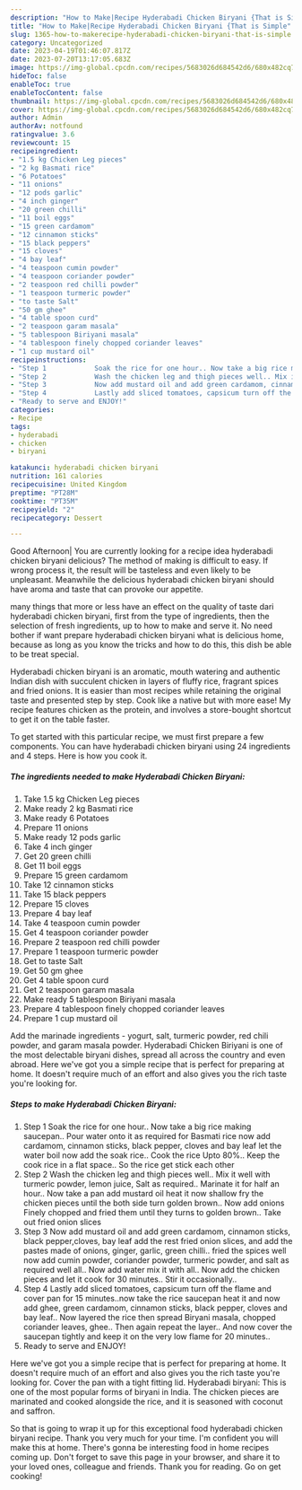 ```yaml
---
description: "How to Make|Recipe Hyderabadi Chicken Biryani {That is Simple"
title: "How to Make|Recipe Hyderabadi Chicken Biryani {That is Simple"
slug: 1365-how-to-makerecipe-hyderabadi-chicken-biryani-that-is-simple
category: Uncategorized
date: 2023-04-19T01:46:07.817Z
date: 2023-07-20T13:17:05.683Z
image: https://img-global.cpcdn.com/recipes/5683026d684542d6/680x482cq70/hyderabadi-chicken-biryani-recipe-main-photo.jpg
hideToc: false
enableToc: true
enableTocContent: false
thumbnail: https://img-global.cpcdn.com/recipes/5683026d684542d6/680x482cq70/hyderabadi-chicken-biryani-recipe-main-photo.jpg
cover: https://img-global.cpcdn.com/recipes/5683026d684542d6/680x482cq70/hyderabadi-chicken-biryani-recipe-main-photo.jpg
author: Admin
authorAv: notfound
ratingvalue: 3.6
reviewcount: 15
recipeingredient:
- "1.5 kg Chicken Leg pieces"
- "2 kg Basmati rice"
- "6 Potatoes"
- "11 onions"
- "12 pods garlic"
- "4 inch ginger"
- "20 green chilli"
- "11 boil eggs"
- "15 green cardamom"
- "12 cinnamon sticks"
- "15 black peppers"
- "15 cloves"
- "4 bay leaf"
- "4 teaspoon cumin powder"
- "4 teaspoon coriander powder"
- "2 teaspoon red chilli powder"
- "1 teaspoon turmeric powder"
- "to taste Salt"
- "50 gm ghee"
- "4 table spoon curd"
- "2 teaspoon garam masala"
- "5 tablespoon Biriyani masala"
- "4 tablespoon finely chopped coriander leaves"
- "1 cup mustard oil"
recipeinstructions:
- "Step 1            Soak the rice for one hour.. Now take a big rice making saucepan.. Pour water onto it as required for Basmati rice now add cardamom, cinnamon sticks, black pepper, cloves and bay leaf let the water boil now add the soak rice.. Cook the rice Upto 80%.. Keep the cook rice in a flat space.. So the rice get stick each other"
- "Step 2            Wash the chicken leg and thigh pieces well.. Mix it well with turmeric powder, lemon juice, Salt as required.. Marinate it for half an hour.. Now take a pan add mustard oil heat it now shallow fry the chicken pieces until the both side turn golden brown.. Now add onions Finely chopped and fried them until they turns to golden brown.. Take out fried onion slices"
- "Step 3            Now add mustard oil and add green cardamom, cinnamon sticks, black pepper,cloves, bay leaf add the rest fried onion slices, and add the pastes made of onions, ginger, garlic, green chilli.. fried the spices well now add cumin powder, coriander powder, turmeric powder, and salt as required well all.. Now add water mix it with all.. Now add the chicken pieces and let it cook for 30 minutes.. Stir it occasionally.."
- "Step 4            Lastly add sliced tomatoes, capsicum turn off the flame and cover pan for 15 minutes..now take the rice saucepan heat it and now add ghee, green cardamom, cinnamon sticks, black pepper, cloves and bay leaf.. Now layered the rice then spread Biryani masala, chopped coriander leaves, ghee.. Then again repeat the layer.. And now cover the saucepan tightly and keep it on the very low flame for 20 minutes.."
- "Ready to serve and ENJOY!"
categories:
- Recipe
tags:
- hyderabadi
- chicken
- biryani

katakunci: hyderabadi chicken biryani 
nutrition: 161 calories
recipecuisine: United Kingdom
preptime: "PT28M"
cooktime: "PT35M"
recipeyield: "2"
recipecategory: Dessert

---
```



Good Afternoon| You are currently looking for a recipe idea hyderabadi chicken biryani delicious? The method of making is difficult to easy. If wrong process it, the result will be tasteless and even likely to be unpleasant. Meanwhile the delicious hyderabadi chicken biryani should have aroma and taste that can provoke our appetite.






many things that more or less have an effect on the quality of taste dari hyderabadi chicken biryani, first from the type of ingredients, then the selection of fresh ingredients, up to how to make and serve it. No need bother if want prepare hyderabadi chicken biryani what is delicious home, because as long as you know the tricks and how to do this, this dish be able to be treat special.


Hyderabadi chicken biryani is an aromatic, mouth watering and authentic Indian dish with succulent chicken in layers of fluffy rice, fragrant spices and fried onions. It is easier than most recipes while retaining the original taste and presented step by step. Cook like a native but with more ease! My recipe features chicken as the protein, and involves a store-bought shortcut to get it on the table faster.


To get started with this particular recipe, we must first prepare a few components. You can have hyderabadi chicken biryani using 24 ingredients and 4 steps. Here is how you cook it.

<!--inarticleads1-->

##### The ingredients needed to make Hyderabadi Chicken Biryani:

1. Take 1.5 kg Chicken Leg pieces
1. Make ready 2 kg Basmati rice
1. Make ready 6 Potatoes
1. Prepare 11 onions
1. Make ready 12 pods garlic
1. Take 4 inch ginger
1. Get 20 green chilli
1. Get 11 boil eggs
1. Prepare 15 green cardamom
1. Take 12 cinnamon sticks
1. Take 15 black peppers
1. Prepare 15 cloves
1. Prepare 4 bay leaf
1. Take 4 teaspoon cumin powder
1. Get 4 teaspoon coriander powder
1. Prepare 2 teaspoon red chilli powder
1. Prepare 1 teaspoon turmeric powder
1. Get to taste Salt
1. Get 50 gm ghee
1. Get 4 table spoon curd
1. Get 2 teaspoon garam masala
1. Make ready 5 tablespoon Biriyani masala
1. Prepare 4 tablespoon finely chopped coriander leaves
1. Prepare 1 cup mustard oil


Add the marinade ingredients - yogurt, salt, turmeric powder, red chili powder, and garam masala powder. Hyderabadi Chicken Biriyani is one of the most delectable biryani dishes, spread all across the country and even abroad. Here we&#39;ve got you a simple recipe that is perfect for preparing at home. It doesn&#39;t require much of an effort and also gives you the rich taste you&#39;re looking for. 

<!--inarticleads2-->

##### Steps to make Hyderabadi Chicken Biryani:

1. Step 1            Soak the rice for one hour.. Now take a big rice making saucepan.. Pour water onto it as required for Basmati rice now add cardamom, cinnamon sticks, black pepper, cloves and bay leaf let the water boil now add the soak rice.. Cook the rice Upto 80%.. Keep the cook rice in a flat space.. So the rice get stick each other
1. Step 2            Wash the chicken leg and thigh pieces well.. Mix it well with turmeric powder, lemon juice, Salt as required.. Marinate it for half an hour.. Now take a pan add mustard oil heat it now shallow fry the chicken pieces until the both side turn golden brown.. Now add onions Finely chopped and fried them until they turns to golden brown.. Take out fried onion slices
1. Step 3            Now add mustard oil and add green cardamom, cinnamon sticks, black pepper,cloves, bay leaf add the rest fried onion slices, and add the pastes made of onions, ginger, garlic, green chilli.. fried the spices well now add cumin powder, coriander powder, turmeric powder, and salt as required well all.. Now add water mix it with all.. Now add the chicken pieces and let it cook for 30 minutes.. Stir it occasionally..
1. Step 4            Lastly add sliced tomatoes, capsicum turn off the flame and cover pan for 15 minutes..now take the rice saucepan heat it and now add ghee, green cardamom, cinnamon sticks, black pepper, cloves and bay leaf.. Now layered the rice then spread Biryani masala, chopped coriander leaves, ghee.. Then again repeat the layer.. And now cover the saucepan tightly and keep it on the very low flame for 20 minutes..
1. Ready to serve and ENJOY!

Here we&#39;ve got you a simple recipe that is perfect for preparing at home. It doesn&#39;t require much of an effort and also gives you the rich taste you&#39;re looking for. Cover the pan with a tight fitting lid. Hyderabadi biryani: This is one of the most popular forms of biryani in India. The chicken pieces are marinated and cooked alongside the rice, and it is seasoned with coconut and saffron. 

So that is going to wrap it up for this exceptional food hyderabadi chicken biryani recipe. Thank you very much for your time. I'm confident you will make this at home. There's gonna be interesting food in home recipes coming up. Don't forget to save this page in your browser, and share it to your loved ones, colleague and friends. Thank you for reading. Go on get cooking!
